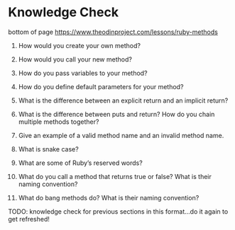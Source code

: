 # Knowledge Check

bottom of page https://www.theodinproject.com/lessons/ruby-methods 

1. How would you create your own method?

2. How would you call your new method?

3. How do you pass variables to your method?

4. How do you define default parameters for your method?

5. What is the difference between an explicit return and an implicit return?

6. What is the difference between puts and return?
How do you chain multiple methods together?

7. Give an example of a valid method name and an invalid method name.

8. What is snake case?

9. What are some of Ruby’s reserved words?

10. What do you call a method that returns true or false? What is their naming convention?

11. What do bang methods do? What is their naming convention?

TODO: knowledge check for previous sections in this format...do it again to get refreshed!